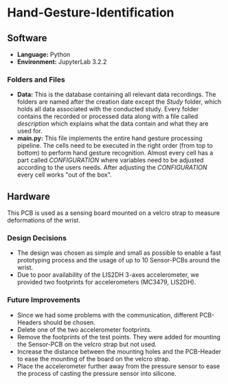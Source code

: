 # Hand-Gesture-Identification

## Software
- **Language:** Python
- **Environment:** JupyterLab 3.2.2

### Folders and Files
- **Data:** This is the database containing all relevant data recordings. The folders are named after the creation date except the *Study* folder, which holds all data associated with the conducted study. Every folder contains the recorded or processed data along with a file called *description* which explains what the data contain and what they are used for.
- **main.py:** This file implements the entire hand gesture processing pipeline. The cells need to be executed in the right order (from top to bottom) to perform hand gesture recognition. Almost every cell has a part called *CONFIGURATION* where variables need to be adjusted according to the users needs. After adjusting the *CONFIGURATION* every cell works "out of the box".

## Hardware
This PCB is used as a sensing board mounted on a velcro strap to measure deformations of the wrist.

### Design Decisions
- The design was chosen as simple and small as possible to enable a fast prototyping process and the usage of up to 10 Sensor-PCBs around the wrist.
- Due to poor availability of the LIS2DH 3-axes accelerometer, we provided two footprints for accelerometers (MC3479, LIS2DH).

### Future Improvements
- Since we had some problems with the communication, different PCB-Headers should be chosen.
- Delete one of the two accelerometer footprints.
- Remove the footprints of the test points. They were added for mounting the Sensor-PCB on the velcro strap but not used.
- Increase the distance between the mounting holes and the PCB-Header to ease the mounting of the board on the velcro strap.
- Place the accelerometer further away from the pressure sensor to ease the process of casting the pressure sensor into silicone.
